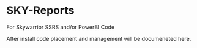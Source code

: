 # SKY-Reports
For Skywarrior SSRS and/or PowerBI Code

After install code placement and management will be documeneted here.
